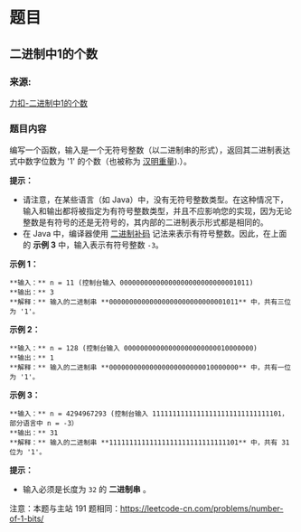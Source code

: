 # 题目

## 二进制中1的个数

### 来源:

[力扣-二进制中1的个数](https://leetcode-cn.com/problems/er-jin-zhi-zhong-1de-ge-shu-lcof/)

### 题目内容

编写一个函数，输入是一个无符号整数（以二进制串的形式），返回其二进制表达式中数字位数为 '1' 的个数（也被称为
[汉明重量](http://en.wikipedia.org/wiki/Hamming_weight)).）。

**提示：**

  * 请注意，在某些语言（如 Java）中，没有无符号整数类型。在这种情况下，输入和输出都将被指定为有符号整数类型，并且不应影响您的实现，因为无论整数是有符号的还是无符号的，其内部的二进制表示形式都是相同的。
  * 在 Java 中，编译器使用 [二进制补码](https://baike.baidu.com/item/二进制补码/5295284) 记法来表示有符号整数。因此，在上面的 **示例 3** 中，输入表示有符号整数 `-3`。

**示例 1：**

    
    
    **输入：** n = 11 (控制台输入 00000000000000000000000000001011)
    **输出：** 3
    **解释：** 输入的二进制串 **00000000000000000000000000001011** 中，共有三位为 '1'。
    

**示例 2：**

    
    
    **输入：** n = 128 (控制台输入 00000000000000000000000010000000)
    **输出：** 1
    **解释：** 输入的二进制串 **00000000000000000000000010000000** 中，共有一位为 '1'。
    

**示例 3：**

    
    
    **输入：** n = 4294967293 (控制台输入 11111111111111111111111111111101，部分语言中 n = -3）
    **输出：** 31
    **解释：** 输入的二进制串 **11111111111111111111111111111101** 中，共有 31 位为 '1'。

**提示：**

  * 输入必须是长度为 `32` 的 **二进制串** 。

注意：本题与主站 191 题相同：<https://leetcode-cn.com/problems/number-of-1-bits/>

